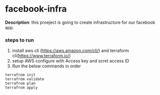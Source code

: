 # facebook-infra

**Description**: this proeject is going to create infrastructure for our facebook app.

### steps to run 
1. install aws cli (https://aws.amazon.com/cli/) and terraform cli(https://www.terraform.io/)
2. setup AWS  configure with Access key and scret access ID
3. Run the below commands in order 

```
terrafrom init
terrafrom validate
terrafrom plan
terrafrom apply

```

